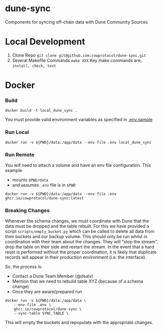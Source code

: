 # dune-sync

Components for syncing off-chain data with Dune Community Sources

# Local Development

1. Clone Repo `git clone git@github.com:cowprotocol/dune-sync.git`
2. Several Makefile Commands `make XXX`
   Key make commands are; `install, check, test`

# Docker

### Build

```shell
docker build -t local_dune_sync .
```

You must provide valid environment variables as specified in [.env.sample](.env.sample)

### Run Local

```shell
docker run -v ${PWD}/data:/app/data --env-file .env local_dune_sync
```

### Run Remote

You will need to attach a volume and have an env file configuration. This example

- mounts `$PWD/data`
- and assumes `.env` file is in `$PWD`

```shell
docker run -v ${PWD}/data:/app/data --env-file .env ghcr.io/cowprotocol/dune-sync:latest
```


### Breaking Changes

Whenever the schema changes, we must coordinate with Dune that the data must be dropped and the table rebuilt.
For this we have provided a script `scripts/empty_bucket.py` which can be called to delete all data from their 
buckets and our backup volume. This should only be run whilst in coordination with their team about the changes. 
They will "stop the stream", drop the table on their side and restart the stream. 
In the event that a hard reset is performed without the proper coordination, 
it is likely that duplicate records will appear in their production environment (i.e. the interface). 

So, the process is:

- Contact a Dune Team Member (@dsalv)
- Mention that we need to rebuild table XYZ (because of a schema change)
- Once they are aware/prepared run
```shell
docker run -v ${PWD}/data:/app/data \
    --env-file .env \
    ghcr.io/cowprotocol/dune-sync \
    --sync-table SYNC_TABLE \
```

This will empty the buckets and repopulate with the appropriate changes.